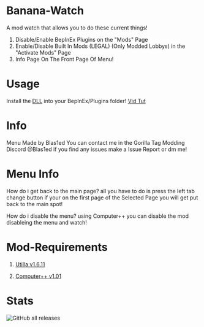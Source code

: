 # Banana-Watch
A mod watch that allows you to do these current things!

1. Disable/Enable BepInEx Plugins on the "Mods" Page
2. Enable/Disable Built In Mods (LEGAL) (Only Modded Lobbys) in the "Activate Mods" Page
3. Info Page On The Front Page Of Menu!

# Usage
Install the <a href = "https://github.com/Blas1ed/Banana-Watch/releases/tag/Watch1.0.0">DLL<a> into your BepInEx/Plugins folder! <a href = "https://www.youtube.com/watch?v=Lu_-PPg6jSk">Vid Tut<a>

# Info
Menu Made by Blas1ed You can contact me in the Gorilla Tag Modding Discord @Blas1ed if you find any issues make a Issue Report or dm me!

# Menu Info
How do i get back to the main page? all you have to do is press the left tab change button if your on the  first page of the Selected Page you will get put back to the main spot!

How do i disable the menu? using Computer++ you can disable the mod disableing the menu and watch!

# Mod-Requirements
1. <a href = "https://github.com/legoandmars/Utilla/releases/tag/v1.6.11">Utilla v1.6.11<a>

2. <a href = "https://github.com/KyleTheScientist/ComputerPlusPlus/releases/tag/v1.0.1">Computer++ v1.01<a>

# Stats
![GitHub all releases](https://img.shields.io/github/downloads/Blas1ed/Banana-Watch/total)
